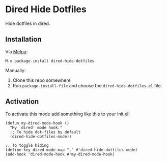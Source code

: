 # Dired Hide Dotfiles #

Hide dotfiles in dired.

## Installation ##

Via [Melpa](https://melpa.org/#/getting-started):

`M-x package-install dired-hide-dotfiles`

Manually:

1. Clone this repo somewhere
2. Run `package-install-file` and choose the `dired-hide-dotfiles.el` file.

## Activation ##

To activate this mode add something like this to your init.el:

```elisp
(defun my-dired-mode-hook ()
  "My `dired' mode hook."
  ;; To hide dot-files by default
  (dired-hide-dotfiles-mode))

;; To toggle hiding
(define-key dired-mode-map "." #'dired-hide-dotfiles-mode)
(add-hook 'dired-mode-hook #'my-dired-mode-hook)
```
